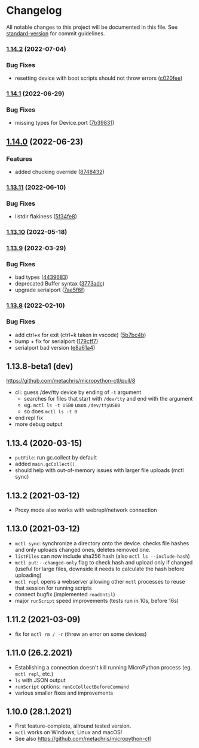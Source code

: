# Changelog

All notable changes to this project will be documented in this file. See [standard-version](https://github.com/conventional-changelog/standard-version) for commit guidelines.

### [1.14.2](https://github.com/metachris/micropython-ctl/compare/v1.14.1...v1.14.2) (2022-07-04)


### Bug Fixes

* resetting device with boot scripts should not throw errors ([c020fee](https://github.com/metachris/micropython-ctl/commit/c020feeea1b62e4d81b8d0afc4878b2f511032ca))

### [1.14.1](https://github.com/metachris/micropython-ctl/compare/v1.14.0...v1.14.1) (2022-06-29)


### Bug Fixes

* missing types for Device.port ([7b39831](https://github.com/metachris/micropython-ctl/commit/7b39831505de9bcd38dc7964b7928a36e23802d6))

## [1.14.0](https://github.com/metachris/micropython-ctl/compare/v1.13.11...v1.14.0) (2022-06-23)


### Features

* added chucking override ([8748432](https://github.com/metachris/micropython-ctl/commit/874843272d7b0aa0bee307363f8a2a7b63c493fa))

### [1.13.11](https://github.com/metachris/micropython-ctl/compare/v1.13.10...v1.13.11) (2022-06-10)


### Bug Fixes

* listdir flakiness ([5f34fe8](https://github.com/metachris/micropython-ctl/commit/5f34fe8d597f222be533756d64b1510167d64c23))

### [1.13.10](https://github.com/metachris/micropython-ctl/compare/v1.13.9...v1.13.10) (2022-05-18)

### [1.13.9](https://github.com/metachris/micropython-ctl/compare/v1.13.8...v1.13.9) (2022-03-29)


### Bug Fixes

* bad types ([4439683](https://github.com/metachris/micropython-ctl/commit/44396834542be7efa8fe5a0b88e39a740377c40f))
* deprecated Buffer syntax ([3773adc](https://github.com/metachris/micropython-ctl/commit/3773adc319bbc30a9a82d5f9d19a999d31d9a77d))
* upgrade serialport ([7ae5f6f](https://github.com/metachris/micropython-ctl/commit/7ae5f6fa5b240d1101a15e9a1e6552213f90f5a5))

### [1.13.8](https://github.com/metachris/micropython-ctl/compare/v1.13.4...v1.13.8) (2022-02-10)


### Bug Fixes

* add ctrl+x for exit (ctrl+k taken in vscode) ([5b7bc4b](https://github.com/metachris/micropython-ctl/commit/5b7bc4bcf456b450ae8c89e6f7bde99324a8a090))
* bump + fix for serialport ([179cff7](https://github.com/metachris/micropython-ctl/commit/179cff7ab3e465374b1e81cc8c46d3bb89a238a5))
* serialport bad version ([e8a61a4](https://github.com/metachris/micropython-ctl/commit/e8a61a41b8ca8a1514382836a71b3359449ea98e))

1.13.8-beta1 (dev)
------------------

https://github.com/metachris/micropython-ctl/pull/8

* cli: guess /dev/tty device by ending of `-t` argument
  * searches for files that start with `/dev/tty` and end with the argument
  * eg. `mctl ls -t USB0` uses `/dev/ttyUSB0`
  * so does `mctl ls -t 0`
* end repl fix
* more debug output


1.13.4 (2020-03-15)
-------------------
* `putFile`: run gc.collect by default
* added `main.gcCollect()`
* should help with out-of-memory issues with larger file uploads (mctl sync)


1.13.2 (2021-03-12)
-------------------
* Proxy mode also works with webrepl/network connection

1.13.0 (2021-03-12)
-------------------
* `mctl sync`: synchronize a directory onto the device. checks file hashes and only uploads changed ones, deletes removed one.
* `listFiles` can now include sha256 hash (also `mctl ls --include-hash`)
* `mctl put`: `--changed-only` flag to check hash and upload only if changed (useful for large files, downside it needs to calculate the hash before uploading)
* `mctl repl` opens a webserver allowing other `mctl` processes to reuse that session for running scripts
* connect bugfix (implemented `readUntil`)
* major `runScript` speed improvements (tests run in 10s, before 16s)


1.11.2 (2021-03-09)
-------------------
* fix for `mctl rm / -r` (threw an error on some devices)


1.11.0 (26.2.2021)
------------------
* Establishing a connection doesn't kill running MicroPython process (eg. `mctl repl`, etc.)
* `ls` with JSON output
* `runScript` options: `runGcCollectBeforeCommand`
* various smaller fixes and improvements


1.10.0 (28.1.2021)
------------------

* First feature-complete, allround tested version.
* `mctl` works on Windows, Linux and macOS!
* See also https://github.com/metachris/micropython-ctl
